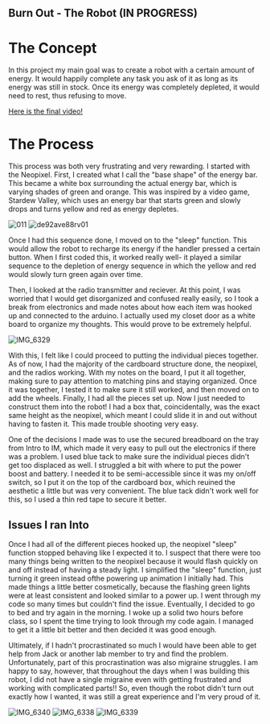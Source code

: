 ## Burn Out - The Robot (IN PROGRESS)

# The Concept

In this project my main goal was to create a robot with a certain amount of energy. It would happily complete any task you ask of it as long as its energy was still in stock. Once its energy was completely depleted, it would need to rest, thus refusing to move. 

[Here is the final video!](https://youtu.be/UVROnT5NgNw)

# The Process

This process was both very frustrating and very rewarding. I started with the Neopixel. First, I created what I call the "base shape" of the energy bar. This became a white box surrounding the actual energy bar, which is varying shades of green and orange. This was inspired by a video game, Stardew Valley, which uses an energy bar that starts green and slowly drops and turns yellow and red as energy depletes. 

![011](https://user-images.githubusercontent.com/54527264/137479975-c7a05adf-8ae3-4a7f-b3a7-ab801bee9a70.png)
![de92ave88rv01](https://user-images.githubusercontent.com/54527264/137480019-878a0879-0e9f-4d26-810e-f0bc2ff64930.jpg)

Once I had this sequence done, I moved on to the "sleep" function. This would allow the robot to recharge its energy if the handler pressed a certain button. When I first coded this, it worked really well- it played a similar sequence to the depletion of energy sequence in which the yellow and red would slowly turn green again over time. 

Then, I looked at the radio transmitter and reciever. At this point, I was worried that I would get disorganized and confused really easily, so I took a break from electronics and made notes about how each item was hooked up and connected to the arduino. I actually used my closet door as a white board to organize my thoughts. This would prove to be extremely helpful.

![IMG_6329](https://user-images.githubusercontent.com/54527264/137482841-8d40e0ef-69a1-4da8-bb60-d8066dc553cf.jpg)

With this, I felt like I could proceed to putting the individual pieces together. As of now, I had the majority of the cardboard structure done, the neopixel, and the radios working. With my notes on the board, I put it all together, making sure to pay attention to matching pins and staying organized. Once it was together, I tested it to make sure it still worked, and then moved on to add the wheels. Finally, I had all the pieces set up. Now I just needed to construct them into the robot! I had a box that, coincidentally, was the exact same height as the neopixel, which meant I could slide it in and out without having to fasten it. This made trouble shooting very easy. 

One of the decisions I made was to use the secured breadboard on the tray from Intro to IM, which made it very easy to pull out the electronics if there was a problem. I used blue tack to make sure the individual pieces didn't get too displaced as well. I struggled a bit with where to put the power boost and battery. I needed it to be semi-accessible since it was my on/off switch, so I put it on the top of the cardboard box, which reuined the aesthetic a little but was very convenient. The blue tack didn't work well for this, so I used a thin red tape to secure it better. 

## Issues I ran Into

Once I had all of the different pieces hooked up, the neopixel "sleep" function stopped behaving like I expected it to. I suspect that there were too many things being written to the neopixel because it would flash quickly on and off instead of having a steady light. I simplified the "sleep" function, just turning it green instead ofthe powering up animation I initially had. This made things a little better cosmetically, because the flashing green lights were at least consistent and looked similar to a power up. I went through my code so many times but couldn't find the issue. Eventually, I decided to go to bed and try again in the morning. I woke up a solid two hours before class, so I spent the time trying to look through my code again. I managed to get it a little bit better and then decided it was good enough. 

Ultimately, if I hadn't procrastinated so much I would have been able to get help from Jack or another lab member to try and find the problem. Unfortunately, part of this procrastination was also migraine struggles. I am happy to say, however, that throughout the days when I was building this robot, I did not have a single migraine even with getting frustrated and working with complicated parts!! So, even though the robot didn't turn out exactly how I wanted, it was still a great experience and I'm very proud of it. 

![IMG_6340](https://user-images.githubusercontent.com/54527264/137484528-780ba659-c5fe-4b0f-ad70-fd5fa2d7b099.jpg)
![IMG_6338](https://user-images.githubusercontent.com/54527264/137484531-92d4f208-3316-444b-9a80-36663417e03b.jpg)
![IMG_6339](https://user-images.githubusercontent.com/54527264/137484533-7d986e72-58c4-4e59-b3c7-e0af92ef466c.jpg)
